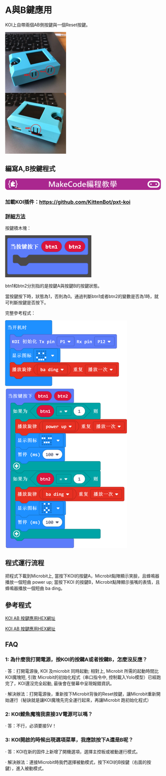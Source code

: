 # **A與B鍵應用**

KOI上自帶兩個AB側按鍵與一個Reset按鍵。

 ![](KOI01/01-1.png)

## 編寫A,B按鍵程式

![](../../PWmodules/images/mcbanner.png)

### 加載KOI插件：https://github.com/KittenBot/pxt-koi

### [詳細方法](../makecodeQs.md)

按鍵積木塊：

 ![](KOI01/02.png)

btn1和btn2分別指的是按鍵A與按鍵B的按鍵狀態。

當按鍵按下時，狀態為1，否則為0。通過判斷btn1或者btn2的變數是否為1時，就可判斷按鍵是否按下。

完整參考程式：

![](KOI01/03-1.png)

## 程式運行流程

把程式下載到Microbit上, 當按下KOI的按鍵A，Microbit點陣顯示笑臉，且蜂鳴器播放一個短曲 power up; 當按下KOI 的按鍵B，Microbit點陣顯示張嘴的表情，且蜂鳴器播放一個短曲 ba ding。


## 參考程式

[KOI AB 按鍵應用HEX網址](https://makecode.microbit.org/_cRJJaAfW3bmw)

[KOI AB 按鍵應用HEX網址](https://makecode.microbit.org/_H8h9jjh4RdTH)

## FAQ

### 1: 為什麼我打開電源，按KOI的按鍵A或者按鍵B，怎麼沒反應？

·    答：打開電源後, KOI 及microbit 同時起動; 相對上, Microbit 所需的起動時間比KOI魔塊短, 引致 Microbit的初始化程式（串口指令中, 控制載入Yolo模型）已經跑完了，KOI還沒完全起動, 最後會在螢幕中呈現報錯資訊。

·    解決辦法：打開電源後，重新按下Microbit背後的Reset按鍵，讓Microbit重新開始運行（秘訣就是讓KOI魔塊先完全運行起來，再讓Microbit 跑初始化程式）

### 2: KOI鯉魚魔塊我直接3V電源可以嗎？

·    答：不行，必須要接5V！

### 3: KOI開啟的時候出現選項菜單，我應該按下A還是B呢？

·    答：KOI在新的固件上新增了開機選項，選擇主控板或被動運行模式。

·    解決辦法：連接Microbit時我們選擇被動模式，按下KOI的B按鍵（右面的按鍵），進入被動模式。

